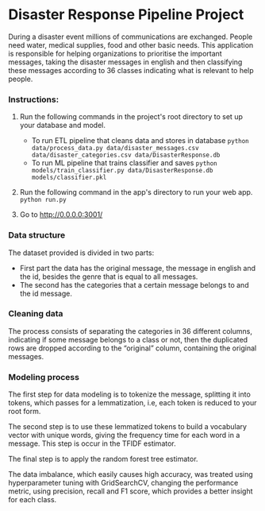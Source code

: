 # Disaster Response Pipeline Project

During a disaster event millions of communications are exchanged. People need water, medical supplies, food and other basic needs. This application is responsible for helping organizations to prioritise the important messages, taking the disaster messages in english and then classifying these messages according to 36 classes indicating what is relevant to help people.

### Instructions:

1. Run the following commands in the project's root directory to set up your database and model.

    - To run ETL pipeline that cleans data and stores in database
        `python data/process_data.py data/disaster_messages.csv data/disaster_categories.csv data/DisasterResponse.db`
    - To run ML pipeline that trains classifier and saves
        `python models/train_classifier.py data/DisasterResponse.db models/classifier.pkl`

2. Run the following command in the app's directory to run your web app.
    `python run.py`

3. Go to http://0.0.0.0:3001/

### Data structure
 
The dataset provided is divided in two parts:
- First part the data has the original message, the message in english and the id, besides the genre that is equal to all messages.
- The second has the categories that a certain message belongs to and the id message.

### Cleaning data

The process consists of separating the categories in 36 different columns, indicating if some message belongs to a class or not, then the duplicated rows are dropped according to the “original” column, containing the original messages.

### Modeling process

The first step for data modeling is to tokenize the message, splitting it into tokens, which passes for a lemmatization, i.e, each token is reduced to your root form. 
 
The second step is to use these lemmatized tokens to build a vocabulary vector with unique words, giving the frequency time for each word in a message. This step is occur in the TFIDF estimator.
 
The final step is to apply the random forest tree estimator.
 
The data imbalance, which easily causes high accuracy, was treated using hyperparameter tuning with GridSearchCV, changing the performance metric, using precision, recall and F1 score, which provides a better insight for each class.
